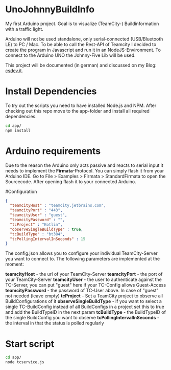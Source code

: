 # UnoJohnnyBuildInfo

My first Arduino project. Goal is to visualize (TeamCity-) Buildinformation with a traffic light.

Arduino will not be used standalone, only serial-connected (USB/Bluetooth LE)  to PC / Mac. To be able to call the Rest-API of Teamcity I decided to create the program in Javascript and run it in an NodeJS-Environment. To connect to the Arduino UNO the Johnny-Five Lib will be used.

This project will be documented (in german) and discussed on my Blog: [csdev.it](http://csdev.it).


# Install Dependencies

To try out the scripts you need to have installed Node.js and NPM. After checking out this repo move to the app-folder and install all required dependencies.

```bash
cd app/
npm install
```

# Arduino requirements

Due to the reason the Arduino only acts passive and reacts to serial input it needs to implement the **Firmata**-Protocol. You can simply flash it from your Arduino IDE. Go to File > Examples > Firmata > StandardFirmata to open the Sourcecode. After opening flash it to your connected Arduino.

#Configuration

```json
{
  "teamcityHost" : "teamcity.jetbrains.com",
  "teamcityPort" : "443",
  "teamcityUser" : "guest",
  "teamcityPassword" : "",
  "tcProject" : "Kotlin",
  "observeSingleBuildType" : true,
  "tcBuildType" : "bt384",
  "tcPollingIntervalInSeconds" : 15
}
```

The config.json allows you to configure your individual TeamCity-Server you want to connect to. The following parameters are implemented at the moment:

**teamcityHost** - the url of your TeamCity-Server
**teamcityPort** - the port of your TeamCity-Server 
**teamcityUser** - the user to authenticate against the TC-Server, you can put "guest" here if your TC-Config allows Guest-Access
**teamcityPassword** - the password of TC-User above. In case of "guest" not needed (leave empty)
**tcProject** - Set a TeamCity project to observe all BuildConfigurations of it
**observeSingleBuildType** - if you want to select a single TC-BuildConfig instead of all BuildConfigs in a project set this to true and add the BuildTypeID in the next param
**tcBuildType**	- the BuildTypeID of the single BuildConfig you want to observe
**tcPollingIntervalInSeconds** -  the interval in that the status is polled regularly

# Start script

```bash
cd app/
node tcservice.js
```